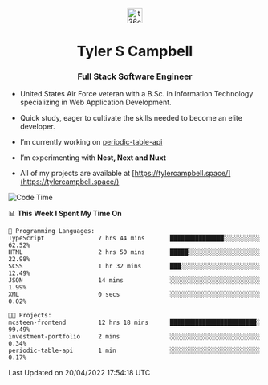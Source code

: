 <p align="center">
<a href="https://www.linkedin.com/in/t36campbell" target="blank"><img align="center" src="https://ik.imagekit.io/t36campbell/Portfolio/linkedin.png.original_m8bbGgPh6.png" alt="t36campbell" height="30" width="30" /></a>
</p>
<h1 align="center">Tyler S Campbell</h1>
<h3 align="center">Full Stack Software Engineer</h3>

* United States Air Force veteran with a B.Sc. in Information Technology specializing in Web Application Development. 

* Quick study, eager to cultivate the skills needed to become an elite developer.

* I’m currently working on [periodic-table-api](https://github.com/t36campbell/periodic-table-api)

* I’m experimenting with **Nest, Next and Nuxt**

* All of my projects are available at [https://tylercampbell.space/](https://tylercampbell.space/)

<!--START_SECTION:waka-->
![Code Time](http://img.shields.io/badge/Code%20Time-1%2C578%20hrs%2034%20mins-blue)

📊 **This Week I Spent My Time On** 

```text
💬 Programming Languages: 
TypeScript               7 hrs 44 mins       ███████████████░░░░░░░░░░   62.52% 
HTML                     2 hrs 50 mins       █████░░░░░░░░░░░░░░░░░░░░   22.98% 
SCSS                     1 hr 32 mins        ███░░░░░░░░░░░░░░░░░░░░░░   12.49% 
JSON                     14 mins             ░░░░░░░░░░░░░░░░░░░░░░░░░   1.99% 
XML                      0 secs              ░░░░░░░░░░░░░░░░░░░░░░░░░   0.02%

🐱‍💻 Projects: 
mcsteen-frontend         12 hrs 18 mins      ████████████████████████░   99.49% 
investment-portfolio     2 mins              ░░░░░░░░░░░░░░░░░░░░░░░░░   0.34% 
periodic-table-api       1 min               ░░░░░░░░░░░░░░░░░░░░░░░░░   0.17%

```


 Last Updated on 20/04/2022 17:54:18 UTC
<!--END_SECTION:waka-->
